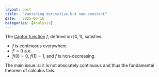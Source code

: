 ```yaml
---
layout: post
title:  "Vanishing derivative but non-constant"
date:   2025-06-16
categories: [Analysis]
---
```


The [Cantor function](https://en.wikipedia.org/wiki/Cantor_function) $f$, defined on $[0,1]$, satisfies:
* $f$ is continuous everywhere
* $f'=0$ a.e. 
* $f(0)=0$, $f(1)=1$, and $f$ is non-decreasing. 

The main issue is: it is not absolutely continuous and thus the fundamental theorem of calculus fails. 
